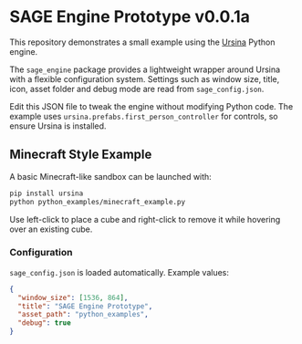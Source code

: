 # SAGE Engine Prototype v0.0.1a

This repository demonstrates a small example using the [Ursina](https://www.ursinaengine.org/) Python engine.

The `sage_engine` package provides a lightweight wrapper around Ursina with a flexible configuration system. Settings such as window size, title, icon, asset folder and debug mode are read from `sage_config.json`.

Edit this JSON file to tweak the engine without modifying Python code. The example uses `ursina.prefabs.first_person_controller` for controls, so ensure Ursina is installed.

## Minecraft Style Example

A basic Minecraft-like sandbox can be launched with:

```bash
pip install ursina
python python_examples/minecraft_example.py
```

Use left-click to place a cube and right-click to remove it while hovering over an existing cube.

### Configuration

`sage_config.json` is loaded automatically. Example values:

```json
{
  "window_size": [1536, 864],
  "title": "SAGE Engine Prototype",
  "asset_path": "python_examples",
  "debug": true
}
```
